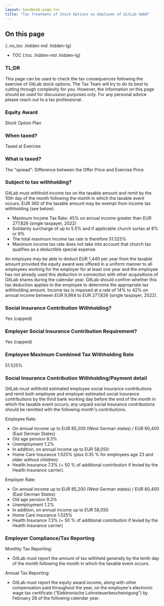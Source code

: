```yaml
---
layout: handbook-page-toc
title: "Tax Treatment of Stock Options as Employee of GitLab GmbH"
---
```


## On this page
{:.no_toc .hidden-md .hidden-lg}

- TOC
{:toc .hidden-md .hidden-lg}

### TL;DR
This page can be used to check the tax consequences following the exercise of GitLab stock options. The Tax Team will try to do its best to cutting through complexity for you. However, the information on this page should be used for discussion purposes only. For any personal advice please reach out to a tax professional.

### Equity Award
Stock Option Plan

### When taxed?
Taxed at Exercise

### What is taxed?
The "spread": Difference between the Offer Price and Exercise Price 

### Subject to tax withholding?
GitLab must withhold income tax on the taxable amount and remit by the 10th day of the month following the month in which the taxable event occurs. EUR 360 of the taxable amount may be exempt from income tax withholding (see below).

- Maximum Income Tax Rate: 45% on annual income greater than EUR 277,826 (single taxpayer, 2022)
- Solidarity surcharge of up to 5.5% and if applicable church surtax at 8% or 9%
- The total maximum income tax rate is therefore 51.525%
- Maximum income tax rate does not take into account that church tax qualifies as a deductible special expense.

An employee may be able to deduct EUR 1,440 per year from the taxable amount provided the equity award was offered in a uniform manner to all employees working for the employer for at least one year and the employee has not already used this deduction in connection with other acquisitions of GitLab shares during the calendar year. GitLab should confirm whether this tax deduction applies to the employee to determine the appropriate tax withholding amount. Income tax is imposed at a rate of 14% to 42% on annual income between EUR 9,984 to EUR 277,826 (single taxpayer, 2022).

### Social Insurance Contribution Withholding?
Yes (capped)

### Employer Social Insurance Contribution Requirement?
Yes (capped)

### Employee Maximum Combined Tax Withholding Rate
51.525%

### Social Insurance Contribution Withholding/Payment detail
GitLab must withhold estimated employee social insurance contributions and remit both employee and employer estimated social insurance contributions by the third bank working day before the end of the month in which the taxable event occurs; any unpaid social insurance contributions should be remitted with the following month's contributions.

Employee Rate:
- On annual income up to EUR 85,200 (West German states) / EUR 80,400 (East German States)
- Old age pension 9.3%
- Unemployment 1.2%
- In addition, on annual income up to EUR 58,050:
- Home Care Insurance 1.525% (plus 0.35 % for employees age 23 and older without children)
- Health Insurance 7.3% (+ 50 % of additional contribution if levied by the Health Insurance carrier).

Employer Rate:
- On annual income up to EUR 85,200 (West German states) / EUR 80,400 (East German States)
- Old age pension 9.3%
- Unemployment 1.2%
- In addition, on annual income up to EUR 58,050
- Home Care Insurance 1.525%
- Health Insurance 7.3% (+ 50 % of additional contribution if levied by the Health Insurance carrier)

### Employer Compliance/Tax Reporting
Monthly Tax Reporting:
- GitLab must report the amount of tax withheld generally by the tenth day of the month following the month in which the taxable event occurs.

Annual Tax Reporting:
- GitLab must report the equity award income, along with other compensation paid throughout the year, on the employee's electronic wage tax certificate (“Elektronische Lohnsteuerbescheinigung”) by February 28 of the following calendar year.

